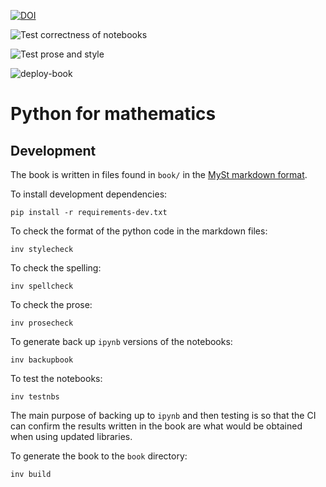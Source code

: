 [![DOI](https://zenodo.org/badge/DOI/10.5281/zenodo.4074114.svg)](https://doi.org/10.5281/zenodo.4074114)

![Test correctness of notebooks](https://github.com/drvinceknight/pfm/workflows/Test%20correctness%20of%20notebooks/badge.svg)

![Test prose and style](https://github.com/drvinceknight/pfm/workflows/Test%20prose%20and%20style/badge.svg)

![deploy-book](https://github.com/drvinceknight/pfm/workflows/deploy-book/badge.svg)

# Python for mathematics

## Development

The book is written in files found in `book/` in the [MySt markdown
format](https://myst-nb.readthedocs.io/en/latest/).

To install development dependencies:

    pip install -r requirements-dev.txt

To check the format of the python code in the markdown files:

    inv stylecheck

To check the spelling:

    inv spellcheck

To check the prose:

    inv prosecheck

To generate back up `ipynb` versions of the notebooks:

    inv backupbook

To test the notebooks:

    inv testnbs

The main purpose of backing up to `ipynb` and then testing is so that the CI can
confirm the results written in the book are what would be obtained when using
updated libraries.

To generate the book to the `book` directory:

    inv build
